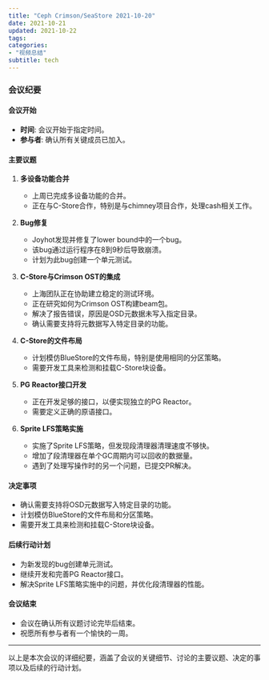 ```yaml
---
title: "Ceph Crimson/SeaStore 2021-10-20"
date: 2021-10-21
updated: 2021-10-22
tags:
categories:
- "视频总结"
subtitle: tech
---
```



### 会议纪要

#### 会议开始
- **时间**: 会议开始于指定时间。
- **参与者**: 确认所有关键成员已加入。

#### 主要议题
1. **多设备功能合并**
   - 上周已完成多设备功能的合并。
   - 正在与C-Store合作，特别是与chimney项目合作，处理cash相关工作。

2. **Bug修复**
   - Joyhot发现并修复了lower bound中的一个bug。
   - 该bug通过运行程序在8到9秒后导致崩溃。
   - 计划为此bug创建一个单元测试。

3. **C-Store与Crimson OST的集成**
   - 上海团队正在协助建立稳定的测试环境。
   - 正在研究如何为Crimson OST构建beam包。
   - 解决了报告错误，原因是OSD元数据未写入指定目录。
   - 确认需要支持将元数据写入特定目录的功能。

4. **C-Store的文件布局**
   - 计划模仿BlueStore的文件布局，特别是使用相同的分区策略。
   - 需要开发工具来检测和挂载C-Store块设备。

5. **PG Reactor接口开发**
   - 正在开发足够的接口，以便实现独立的PG Reactor。
   - 需要定义正确的原语接口。

6. **Sprite LFS策略实施**
   - 实施了Sprite LFS策略，但发现段清理器清理速度不够快。
   - 增加了段清理器在单个GC周期内可以回收的数据量。
   - 遇到了处理写操作时的另一个问题，已提交PR解决。

#### 决定事项
- 确认需要支持将OSD元数据写入特定目录的功能。
- 计划模仿BlueStore的文件布局和分区策略。
- 需要开发工具来检测和挂载C-Store块设备。

#### 后续行动计划
- 为新发现的bug创建单元测试。
- 继续开发和完善PG Reactor接口。
- 解决Sprite LFS策略实施中的问题，并优化段清理器的性能。

#### 会议结束
- 会议在确认所有议题讨论完毕后结束。
- 祝愿所有参与者有一个愉快的一周。

---

以上是本次会议的详细纪要，涵盖了会议的关键细节、讨论的主要议题、决定的事项以及后续的行动计划。